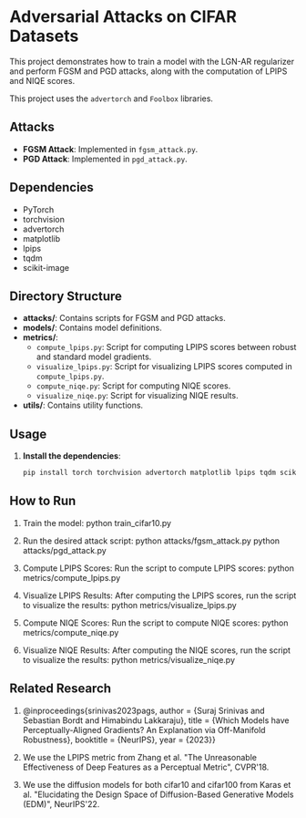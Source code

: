# Adversarial Attacks on CIFAR Datasets

This project demonstrates how to train a model with the LGN-AR regularizer and perform FGSM and PGD attacks, along with the computation of LPIPS and NIQE scores.

This project uses the `advertorch` and `Foolbox` libraries.

## Attacks

- **FGSM Attack**: Implemented in `fgsm_attack.py`.
- **PGD Attack**: Implemented in `pgd_attack.py`.

## Dependencies

- PyTorch
- torchvision
- advertorch
- matplotlib
- lpips 
- tqdm 
- scikit-image

## Directory Structure

- **attacks/**: Contains scripts for FGSM and PGD attacks.
- **models/**: Contains model definitions.
- **metrics/**: 
  - `compute_lpips.py`: Script for computing LPIPS scores between robust and standard model gradients.
  - `visualize_lpips.py`: Script for visualizing LPIPS scores computed in `compute_lpips.py`.
  - `compute_niqe.py`: Script for computing NIQE scores.
  - `visualize_niqe.py`: Script for visualizing NIQE results.
- **utils/**: Contains utility functions.

## Usage

1. **Install the dependencies**:
   ```bash
   pip install torch torchvision advertorch matplotlib lpips tqdm scikit-image


## How to Run
1. Train the model:
   python train_cifar10.py

2. Run the desired attack script:
   python attacks/fgsm_attack.py
   python attacks/pgd_attack.py

3. Compute LPIPS Scores: Run the script to compute LPIPS scores:
   python metrics/compute_lpips.py

4. Visualize LPIPS Results: After computing the LPIPS scores, run the script to visualize the results:
   python metrics/visualize_lpips.py

5. Compute NIQE Scores: Run the script to compute NIQE scores:
   python metrics/compute_niqe.py

6. Visualize NIQE Results: After computing the NIQE scores, run the script to visualize the results:
   python metrics/visualize_niqe.py

## Related Research

1. @inproceedings{srinivas2023pags,
  author    = {Suraj Srinivas and Sebastian Bordt and Himabindu Lakkaraju},
  title     = {Which Models have Perceptually-Aligned Gradients? An Explanation via Off-Manifold Robustness},
  booktitle = {NeurIPS},
  year      = {2023}}

3. We use the LPIPS metric from Zhang et al. "The Unreasonable Effectiveness of Deep Features as a Perceptual Metric", CVPR'18.

4. We use the diffusion models for both cifar10 and cifar100 from Karas et al. "Elucidating the Design Space of Diffusion-Based Generative Models (EDM)", NeurIPS'22. 
